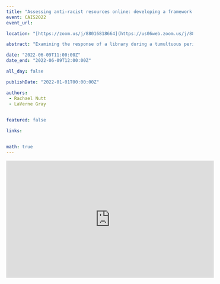 ```yaml
---
title: "Assessing anti-racist resources online: developing a framework for examining institutions’ online anti-racist outreach and engagement"
event: CAIS2022
event_url: 

location: "[https://zoom.us/j/88016818664](https://us06web.zoom.us/j/88016818664?wd=bWlEMk1oZ3FyWTVFNXZISUh4dlZJdz09)"

abstract: "Examining the response of a library during a tumultuous period not only provides insight about the library’s past, but also allows the library to improve its actions to better serve its communities in the future. The summer of 2020 marked such a period in American history. Amidst the cries for systemic change following the murder of George Floyd, the social media profiles of individuals and organizations alike–including academic libraries–flooded with anti-racist reading lists, informational articles, webinars, and other such educational materials. How do we qualify these resources? How do we understand the roles that academic libraries play in this resource sharing, and how do we use that information to assess their involvement? Building upon Dr. Bharat Mehra and Dr. Rebecca Davis’ (2015) Strategic Diversity Manifesto, this talk describes the beginning of a project meant to determine how academic libraries can examine their online presences: where and how they have raised their voices, incorporated the voices of others, or stayed silent."

date: "2022-06-09T11:00:00Z"
date_end: "2022-06-09T12:00:00Z"

all_day: false

publishDate: "2022-01-01T00:00:00Z"

authors:
 - Rachael Nutt 
 - LaVerne Gray
 

featured: false

links:


math: true
---
```


<iframe width="560" height="315" src="https://www.youtube.com/embed/7IAyEkvwZik" title="YouTube video player" frameborder="0" allow="accelerometer; autoplay; clipboard-write; encrypted-media; gyroscope; picture-in-picture" allowfullscreen></iframe>
